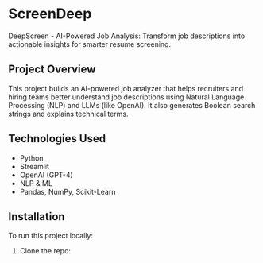 # ScreenDeep

DeepScreen - AI-Powered Job Analysis: Transform job descriptions into actionable insights for smarter resume screening.

## Project Overview
This project builds an AI-powered job analyzer that helps recruiters and hiring teams better understand job descriptions using Natural Language Processing (NLP) and LLMs (like OpenAI). It also generates Boolean search strings and explains technical terms.

## Technologies Used
- Python
- Streamlit
- OpenAI (GPT-4)
- NLP & ML
- Pandas, NumPy, Scikit-Learn

## Installation
To run this project locally:

1. Clone the repo:

